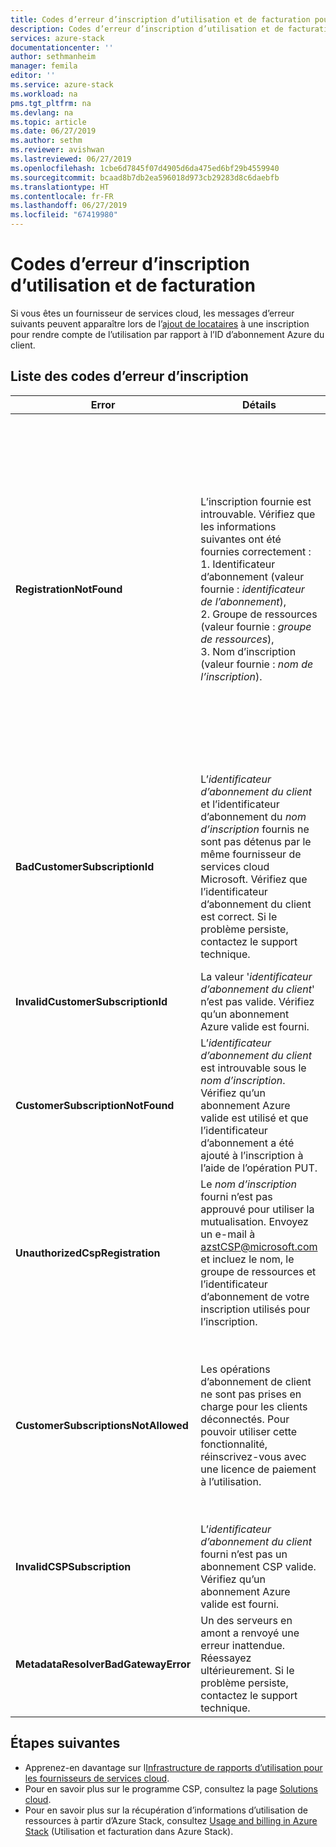 ```yaml
---
title: Codes d’erreur d’inscription d’utilisation et de facturation pour les fournisseurs de services cloud pour Azure Stack | Microsoft Docs
description: Codes d’erreur d’inscription d’utilisation et de facturation d’Azure Stack.
services: azure-stack
documentationcenter: ''
author: sethmanheim
manager: femila
editor: ''
ms.service: azure-stack
ms.workload: na
pms.tgt_pltfrm: na
ms.devlang: na
ms.topic: article
ms.date: 06/27/2019
ms.author: sethm
ms.reviewer: avishwan
ms.lastreviewed: 06/27/2019
ms.openlocfilehash: 1cbe6d7845f07d4905d6da475ed6bf29b4559940
ms.sourcegitcommit: bcaad8b7db2ea596018d973cb29283d8c6daebfb
ms.translationtype: HT
ms.contentlocale: fr-FR
ms.lasthandoff: 06/27/2019
ms.locfileid: "67419980"
---
```

# <a name="usage-and-billing-registration-error-codes"></a>Codes d’erreur d’inscription d’utilisation et de facturation

Si vous êtes un fournisseur de services cloud, les messages d’erreur suivants peuvent apparaître lors de l’[ajout de locataires](azure-stack-csp-ref-operations.md#add-tenant-to-registration) à une inscription pour rendre compte de l’utilisation par rapport à l’ID d’abonnement Azure du client.

## <a name="list-of-registration-error-codes"></a>Liste des codes d’erreur d’inscription

| Error                           | Détails                                                                                                                                                                                                                                                                                                                           | Commentaires                                                                                                                                                                                                                                                                                                                                                                                                                                                                                                                                                                                                            |
|---------------------------------|-----------------------------------------------------------------------------------------------------------------------------------------------------------------------------------------------------------------------------------------------------------------------------------------------------------------------------------|---------------------------------------------------------------------------------------------------------------------------------------------------------------------------------------------------------------------------------------------------------------------------------------------------------------------------------------------------------------------------------------------------------------------------------------------------------------------------------------------------------------------------------------------------------------------------------------------------------------------|
| **RegistrationNotFound**            | L’inscription fournie est introuvable. Vérifiez que les informations suivantes ont été fournies correctement :<br>1. Identificateur d’abonnement (valeur fournie : _identificateur de l’abonnement_),<br>2. Groupe de ressources (valeur fournie : _groupe de ressources_),<br>3. Nom d’inscription (valeur fournie : _nom de l’inscription_).                             | Cette erreur se produit généralement quand les informations pointant vers l’inscription initiale ne sont pas correctes. Pour vérifier le groupe de ressources et le nom de votre inscription, consultez le portail Azure, en répertoriant toutes les ressources. Si vous trouvez plusieurs ressources d’inscription, examinez la valeur **CloudDeploymentID** dans les propriétés, puis sélectionnez l’inscription dont la valeur **CloudDeploymentID** correspond à celle de votre cloud. Pour trouver la valeur **CloudDeploymentID**, vous pouvez utiliser la commande PowerShell suivante sur Azure Stack :<br>`$azureStackStampInfo = Invoke-Command -Session $session -ScriptBlock { Get-AzureStackStampInformation }` |
| **BadCustomerSubscriptionId**       | L’_identificateur d’abonnement du client_ et l’identificateur d’abonnement du _nom d’inscription_ fournis ne sont pas détenus par le même fournisseur de services cloud Microsoft. Vérifiez que l’identificateur d’abonnement du client est correct. Si le problème persiste, contactez le support technique. | Cette erreur se produit quand l’abonnement du client est un abonnement CSP, mais qu’il est associé à un partenaire CSP différent de celui auquel est associé l’abonnement utilisé pour l’inscription initiale. Cette vérification est effectuée afin d’éviter une situation qui entraînerait la facturation d’un partenaire CSP qui n’est pas responsable de l’environnement Azure Stack utilisé.                                                                                                                                                                                                                                                                          |
| **InvalidCustomerSubscriptionId**   | La valeur '_identificateur d’abonnement du client_' n’est pas valide. Vérifiez qu’un abonnement Azure valide est fourni.                                                                                                                                                                         |                                                                                                                                                                                                                                                                                                                                                                                                                                                                                                                                                                                                                     |
| **CustomerSubscriptionNotFound**    | L’_identificateur d’abonnement du client_ est introuvable sous le _nom d’inscription_. Vérifiez qu’un abonnement Azure valide est utilisé et que l’identificateur d’abonnement a été ajouté à l’inscription à l’aide de l’opération PUT.                                                   | Cette erreur se produit quand vous tentez de vérifier qu’un locataire a été ajouté à un abonnement et que l’abonnement du client est introuvable pour être associé à l’inscription. Le client n’a pas été ajouté à l’inscription ou l’ID de l’abonnement a été écrit de manière incorrecte.                                                                                                                                                                                                                                                                                                                                |
| **UnauthorizedCspRegistration**     | Le _nom d’inscription_ fourni n’est pas approuvé pour utiliser la mutualisation. Envoyez un e-mail à azstCSP@microsoft.com et incluez le nom, le groupe de ressources et l’identificateur d’abonnement de votre inscription utilisés pour l’inscription.                                                                                    | Une inscription doit être approuvée pour la multi-location par Microsoft avant que vous puissiez y ajouter des locataires.                                                                                                                                                                                                                                                                                                                                                                                             |
| **CustomerSubscriptionsNotAllowed** | Les opérations d’abonnement de client ne sont pas prises en charge pour les clients déconnectés. Pour pouvoir utiliser cette fonctionnalité, réinscrivez-vous avec une licence de paiement à l’utilisation.                                                                                                                                                                    | L’inscription à laquelle vous essayez d’ajouter des locataires est une inscription de capacité, c’est-à-dire que le paramètre `BillingModel Capacity` a été utilisé lors de la création de l’inscription. Seules les inscriptions avec paiement à l’utilisation sont autorisées à ajouter des locataires. Vous devez vous réinscrire en utilisant le paramètre `BillingModel PayAsYouUse`.                                                                                                                                                                                                                                                                                          |
| **InvalidCSPSubscription**          | L’_identificateur d’abonnement du client_ fourni n’est pas un abonnement CSP valide. Vérifiez qu’un abonnement Azure valide est fourni.                                                                                                                                                        | Cela est probablement dû à une saisie incorrecte de l’abonnement du client.                                                                                                                                                                                                                                                                                                                                                                                                                                                                                                                                        |
| **MetadataResolverBadGatewayError** | Un des serveurs en amont a renvoyé une erreur inattendue. Réessayez ultérieurement. Si le problème persiste, contactez le support technique.                                                                                                                                                                                                |                                                                                                                                                                                                                                                                                                                                                                                                                                                                                                                                                                                                                     |

## <a name="next-steps"></a>Étapes suivantes

- Apprenez-en davantage sur l[Infrastructure de rapports d’utilisation pour les fournisseurs de services cloud](azure-stack-csp-ref-infrastructure.md).
- Pour en savoir plus sur le programme CSP, consultez la page [Solutions cloud](https://partner.microsoft.com/solutions/microsoft-cloud-solutions).
- Pour en savoir plus sur la récupération d’informations d’utilisation de ressources à partir d’Azure Stack, consultez [Usage and billing in Azure Stack](azure-stack-billing-and-chargeback.md) (Utilisation et facturation dans Azure Stack).
